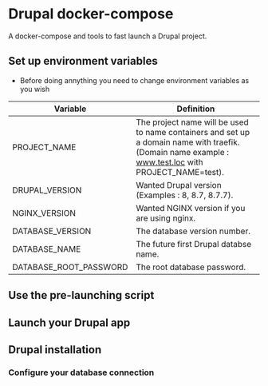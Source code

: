 # Drupal docker-compose
A docker-compose and tools to fast launch a Drupal project.

## Set up environment variables
* Before doing annything you need to change environment variables as you wish

Variable | Definition
------------ | -------------
PROJECT_NAME | The project name will be used to name containers and set up a domain name with traefik. (Domain name example : www.test.loc with PROJECT_NAME=test).
DRUPAL_VERSION | Wanted Drupal version (Examples : 8, 8.7, 8.7.7).
NGINX_VERSION | Wanted NGINX version if you are using nginx.
DATABASE_VERSION | The database version number.
DATABASE_NAME | The future first Drupal databse name.
DATABASE_ROOT_PASSWORD | The root database password. 

## Use the pre-launching script


## Launch your Drupal app

## Drupal installation
### Configure your database connection